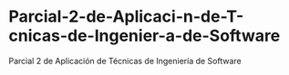# Parcial-2-de-Aplicaci-n-de-T-cnicas-de-Ingenier-a-de-Software
Parcial 2 de Aplicación de Técnicas de Ingeniería de Software

